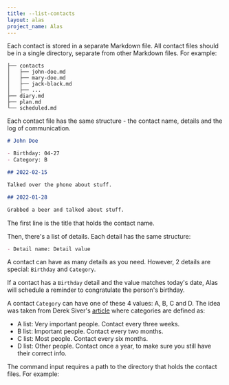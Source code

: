 ```yaml
---
title: --list-contacts
layout: alas
project_name: Alas
---
```


Each contact is stored in a separate Markdown file. All contact files should
be in a single directory, separate from other Markdown files. For example:

```
├── contacts
│   ├── john-doe.md
│   ├── mary-doe.md
│   ├── jack-black.md
│   ├── ...
├── diary.md
├── plan.md
└── scheduled.md
```

Each contact file has the same structure - the contact name, details and the
log of communication.

```markdown
# John Doe

- Birthday: 04-27
- Category: B

## 2022-02-15

Talked over the phone about stuff.

## 2022-01-28

Grabbed a beer and talked about stuff.
```

The first line is the title that holds the contact name.

Then, there's a list of details. Each detail has the same structure:

```markdown
- Detail name: Detail value
```

A contact can have as many details as you need. However, 2 details are special:
`Birthday` and `Category`.

If a contact has a `Birthday` detail and the value matches today's date, Alas
will schedule a reminder to congratulate the person's birthday.

A contact `Category` can have one of these 4 values: A, B, C and D. The
idea was taken from Derek Siver's [article](https://sive.rs/hundreds) where
categories are defined as:

- A list: Very important people. Contact every three weeks.
- B list: Important people. Contact every two months.
- C list: Most people. Contact every six months.
- D list: Other people. Contact once a year, to make sure you still have
  their correct info.

The command input requires a path to the directory that holds the contact
files. For example:
